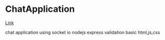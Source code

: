 # ChatApplication
<a href="https://benaizenstein-chat-application.herokuapp.com/">Link</a>

chat application using socket io
nodejs
express
validation
basic html,js,css
